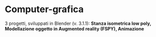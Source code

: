 # Computer-grafica
3 progetti, sviluppati in Blender (v. 3.1.1): **Stanza isometrica low poly, Modellazione oggetto in Augmented reality (FSPY), Animazione**
